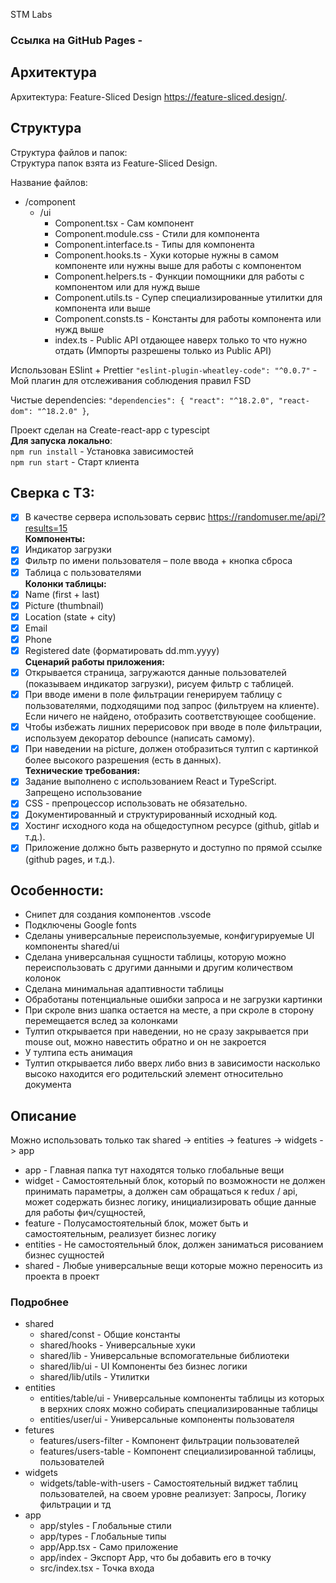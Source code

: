 STM Labs

### Ссылка на GitHub Pages -

## Архитектура

Архитектура: Feature-Sliced Design https://feature-sliced.design/. <br />

## Структура

Структура файлов и папок: <br />
Структура папок взята из Feature-Sliced Design.

Название файлов: <br />

- /component
  - /ui
    - Component.tsx - Сам компонент
    - Component.module.css - Стили для компонента
    - Component.interface.ts - Типы для компонента
    - Component.hooks.ts - Хуки которые нужны в самом компоненте или нужны выше для работы с компонентом
    - Component.helpers.ts - Функции помощники для работы с компонентом или для нужд выше
    - Component.utils.ts - Супер специализированные утилитки для компонента или выше
    - Component.consts.ts - Константы для работы компонента или нужд выше
    - index.ts - Public API отдающее наверх только то что нужно отдать (Импорты разрешены только из Public API)

Использован ESlint + Prettier
`"eslint-plugin-wheatley-code": "^0.0.7"` - Мой плагин для отслеживания соблюдения правил FSD

Чистые dependencies:
`"dependencies": {
    "react": "^18.2.0",
    "react-dom": "^18.2.0"
  }`,

Проект сделан на Create-react-app с typescipt <br />
**Для запуска локально**: <br />
`npm run install` - Установка зависимостей <br />
`npm run start` - Старт клиента <br />

## Сверка с ТЗ:

- [x] В качестве сервера использовать сервис https://randomuser.me/api/?results=15 <br />
      **Компоненты:** <br />
- [x] Индикатор загрузки <br />
- [x] Фильтр по имени пользователя – поле ввода + кнопка сброса <br />
- [x] Таблица с пользователями <br />
      **Колонки таблицы:** <br />
- [x] Name (first + last) <br />
- [x] Picture (thumbnail) <br />
- [x] Location (state + city) <br />
- [x] Email <br />
- [x] Phone <br />
- [x] Registered date (форматировать dd.mm.yyyy) <br />
      **Сценарий работы приложения:** <br />
- [x] Открывается страница, загружаются данные пользователей (показываем индикатор загрузки), рисуем фильтр с таблицей. <br />
- [x] При вводе имени в поле фильтрации генерируем таблицу с пользователями, подходящими под запрос (фильтруем на клиенте). Если ничего не найдено, отобразить соответствующее сообщение. <br />
- [x] Чтобы избежать лишних перерисовок при вводе в поле фильтрации, используем декоратор debounce (написать самому). <br />
- [x] При наведении на picture, должен отобразиться тултип с картинкой более высокого разрешения (есть в данных). <br />
      **Технические требования:** <br />
- [x] Задание выполнено с использованием React и TypeScript. Запрещено использование <br />
- [x] CSS - препроцессор использовать не обязательно. <br />
- [x] Документированный и структурированный исходный код. <br />
- [x] Хостинг исходного кода на общедоступном ресурсе (github, gitlab и т.д.). <br />
- [x] Приложение должно быть развернуто и доступно по прямой ссылке (github pages, и т.д.). <br />

## Особенности:

- Снипет для создания компонентов .vscode
- Подключены Google fonts
- Сделаны универсальные переиспользуемые, конфигурируемые UI компоненты shared/ui
- Сделана универсальная сущности таблицы, которую можно переиспользовать с другими данными и другим количеством колонок
- Сделана минимальная адаптивности таблицы
- Обработаны потенциальные ошибки запроса и не загрузки картинки
- При скроле вниз шапка остается на месте, а при скроле в сторону перемещается вслед за колонками
- Тултип открывается при наведении, но не сразу закрывается при mouse out, можно навестить обратно и он не закроется
- У тултипа есть анимация
- Тултип открывается либо вверх либо вниз в зависимости насколько высоко находится его родительский элемент относительно документа

## Описание

Можно использовать только так shared -> entities -> features -> widgets -> app

- app - Главная папка тут находятся только глобальные вещи
- widget - Самостоятельный блок, который по возможности не должен принимать параметры, а должен сам обращаться к redux / api, может содержать бизнес логику, инициализировать общие данные для работы фич/сущностей,
- feature - Полусамостоятельный блок, может быть и самостоятельным, реализует бизнес логику
- entities - Не самостоятельный блок, должен заниматься рисованием бизнес сущностей
- shared - Любые универсальные вещи которые можно переносить из проекта в проект

### Подробнее

- shared
  - shared/const - Общие константы
  - shared/hooks - Универсальные хуки
  - shared/lib - Универсальные вспомогательные библиотеки
  - shared/lib/ui - UI Компоненты без бизнес логики
  - shared/lib/utils - Утилитки
- entities
  - entities/table/ui - Универсальные компоненты таблицы из которых в верхних слоях можно собирать специализированные таблицы
  - entities/user/ui - Универсальные компоненты пользователя
- fetures
  - features/users-filter - Компонент фильтрации пользователей
  - features/users-table - Компонент специализированной таблицы, пользователей
- widgets
  - widgets/table-with-users - Самостоятельный виджет таблиц пользователей, на своем уровне реализует: Запросы, Логику фильтрации и тд
- app
  - app/styles - Глобальные стили
  - app/types - Глобальные типы
  - app/App.tsx - Само приложение
  - app/index - Экспорт App, что бы добавить его в точку
  - src/index.tsx - Точка входа
